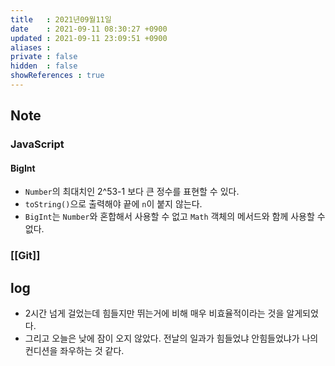 ```yaml
---
title   : 2021년09월11일 
date    : 2021-09-11 08:30:27 +0900
updated : 2021-09-11 23:09:51 +0900
aliases : 
private : false
hidden  : false
showReferences : true
---
```

## Note
### JavaScript
#### BigInt
- `Number`의 최대치인 2^53-1 보다 큰 정수를 표현할 수 있다.
- `toString()`으로 출력해야 끝에 `n`이 붙지 않는다.
- `BigInt`는 `Number`와 혼합해서 사용할 수 없고 `Math` 객체의 메서드와 함께 사용할 수 없다.

### [[Git]]

## log 
- 2시간 넘게 걸었는데 힘들지만 뛰는거에 비해 매우 비효율적이라는 것을 알게되었다. 
- 그리고 오늘은 낮에 잠이 오지 않았다. 전날의 일과가 힘들었냐 안힘들었냐가 나의 컨디션을 좌우하는 것 같다.
